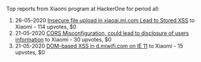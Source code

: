 Top reports from Xiaomi program at HackerOne for period all:

1. 26-05-2020 [Insecure file upload in xiaoai.mi.com Lead to Stored  XSS](https://hackerone.com/reports/882733) to Xiaomi - 114 upvotes, $0
2. 21-05-2020 [CORS Misconfiguration, could lead to disclosure of users information](https://hackerone.com/reports/879582) to Xiaomi - 30 upvotes, $0
3. 21-05-2020 [DOM-based XSS in d.miwifi.com on IE 11](https://hackerone.com/reports/879984) to Xiaomi - 15 upvotes, $0
